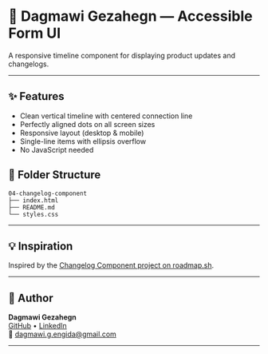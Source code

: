 # 📝 Dagmawi Gezahegn — Accessible Form UI

A responsive timeline component for displaying product updates and changelogs.

---

## ✨ Features
- Clean vertical timeline with centered connection line
- Perfectly aligned dots on all screen sizes
- Responsive layout (desktop & mobile)
- Single-line items with ellipsis overflow
- No JavaScript needed



## 📁 Folder Structure
```
04-changelog-component
├── index.html
├── README.md
└── styles.css
```
---


## 💡 Inspiration

Inspired by the [Changelog Component project on roadmap.sh](https://roadmap.sh/projects/changelog-component).

---


## 👤 Author

**Dagmawi Gezahegn**  
[GitHub](https://github.com/dagmawigezahegn) • [LinkedIn](https://linkedin.com/in/dagmawi-g-engida)  
📧 dagmawi.g.engida@gmail.com

---
